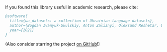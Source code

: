 If you found this library useful in academic research, please cite:

```bibtex
@software{
  title={ua_datasets: a collection of Ukrainian language datasets},
  author={Bogdan Ivanyuk-Skulskiy, Anton Zaliznyi, Oleksand Reshetar, Oleksiy Protsyk, Bohdan Romanchuk, Vladyslav Shpihanovych},
  year={2021}
}
```

(Also consider starring the project [on GitHub](https://github.com/fido-ai/ua-datasets)!)